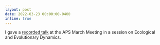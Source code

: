```yaml
---
layout: post
date: 2022-03-23 00:00:00-0400
inline: true
---
```


I gave a <a href='https://youtu.be/snl8tg_yKZo'>recorded talk</a> at the APS March Meeting in a session on Ecological and Evolutionary Dynamics.
